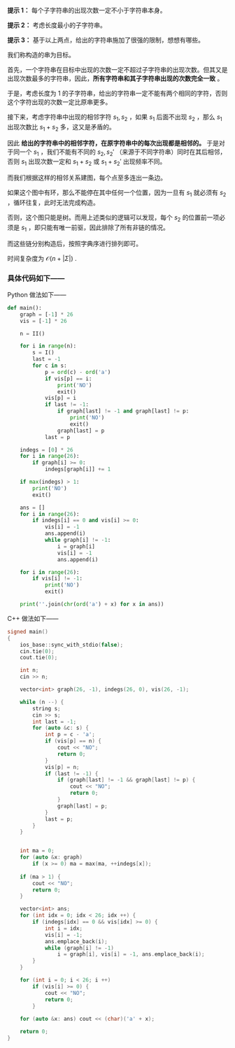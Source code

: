 **提示 1：** 每个子字符串的出现次数一定不小于字符串本身。

**提示 2：** 考虑长度最小的子字符串。

**提示 3：** 基于以上两点，给出的字符串施加了很强的限制，想想有哪些。

我们称构造的串为目标。

首先，一个字符串在目标中出现的次数一定不超过子字符串的出现次数。但其又是出现次数最多的字符串，因此，**所有字符串和其子字符串出现的次数完全一致** 。

于是，考虑长度为 $1$ 的子字符串，给出的字符串一定不能有两个相同的字符，否则这个字符出现的次数一定比原串更多。

接下来，考虑字符串中出现的相邻字符 $s_1,s_2$ ，如果 $s_1$ 后面不出现 $s_2$ ，那么 $s_1$ 出现次数比 $s_1+s_2$ 多，这又是矛盾的。

因此 **给出的字符串中的相邻字符，在原字符串中的每次出现都是相邻的。** 于是对于同一个 $s_1$ ，我们不能有不同的 $s_2,s_2'$ （来源于不同字符串）同时在其后相邻，否则 $s_1$ 出现次数一定和 $s_1+s_2$ 或 $s_1+s_2'$ 出现频率不同。

而我们根据这样的相邻关系建图，每个点至多连出一条边。

如果这个图中有环，那么不能停在其中任何一个位置，因为一旦有 $s_1$ 就必须有 $s_2$ ，循环往复，此时无法完成构造。

否则，这个图只能是树。而用上述类似的逻辑可以发现，每个 $s_2$ 的位置前一项必须是 $s_1$ ，即只能有唯一前驱，因此排除了所有非链的情况。

而这些链分别构造后，按照字典序进行排列即可。

时间复杂度为 $\mathcal{O}(n+|\Sigma|)$ .

### 具体代码如下——

Python 做法如下——

```Python []
def main():
    graph = [-1] * 26
    vis = [-1] * 26

    n = II()

    for i in range(n):
        s = I()
        last = -1
        for c in s:
            p = ord(c) - ord('a')
            if vis[p] == i:
                print('NO')
                exit()
            vis[p] = i
            if last != -1:
                if graph[last] != -1 and graph[last] != p:
                    print('NO')
                    exit()
                graph[last] = p
            last = p

    indegs = [0] * 26
    for i in range(26):
        if graph[i] >= 0:
            indegs[graph[i]] += 1

    if max(indegs) > 1:
        print('NO')
        exit()

    ans = []
    for i in range(26):
        if indegs[i] == 0 and vis[i] >= 0:
            vis[i] = -1
            ans.append(i)
            while graph[i] != -1:
                i = graph[i]
                vis[i] = -1
                ans.append(i)

    for i in range(26):
        if vis[i] != -1:
            print('NO')
            exit()

    print(''.join(chr(ord('a') + x) for x in ans))
```

C++ 做法如下——

```cpp []
signed main()
{
    ios_base::sync_with_stdio(false);
    cin.tie(0);
    cout.tie(0);

    int n;
    cin >> n;

    vector<int> graph(26, -1), indegs(26, 0), vis(26, -1);

    while (n --) {
        string s;
        cin >> s;
        int last = -1;
        for (auto &c: s) {
            int p = c - 'a';
            if (vis[p] == n) {
                cout << "NO";
                return 0;
            }
            vis[p] = n;
            if (last != -1) {
                if (graph[last] != -1 && graph[last] != p) {
                    cout << "NO";
                    return 0;
                }
                graph[last] = p;
            }
            last = p;
        }
    }


    int ma = 0;
    for (auto &x: graph)
        if (x >= 0) ma = max(ma, ++indegs[x]);
    
    if (ma > 1) {
        cout << "NO";
        return 0;
    }

    vector<int> ans;
    for (int idx = 0; idx < 26; idx ++) {
        if (indegs[idx] == 0 && vis[idx] >= 0) {
            int i = idx;
            vis[i] = -1;
            ans.emplace_back(i);
            while (graph[i] != -1)
                i = graph[i], vis[i] = -1, ans.emplace_back(i);
        }
    }

    for (int i = 0; i < 26; i ++)
        if (vis[i] >= 0) {
            cout << "NO";
            return 0;
        }
    
    for (auto &x: ans) cout << (char)('a' + x);

    return 0;
}
```

